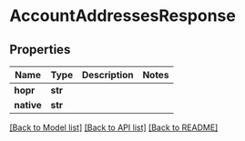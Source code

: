 # AccountAddressesResponse

## Properties
Name | Type | Description | Notes
------------ | ------------- | ------------- | -------------
**hopr** | **str** |  | 
**native** | **str** |  | 

[[Back to Model list]](../README.md#documentation-for-models) [[Back to API list]](../README.md#documentation-for-api-endpoints) [[Back to README]](../README.md)

